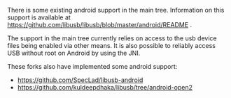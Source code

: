 There is some existing android support in the main tree.  Information on this support is available at https://github.com/libusb/libusb/blob/master/android/README .

The support in the main tree currently relies on access to the usb device files being enabled via other means.  It is also possible to reliably access USB without root on Android by using the JNI.

These forks also have implemented some android support:

- https://github.com/SpecLad/libusb-android
- https://github.com/kuldeepdhaka/libusb/tree/android-open2